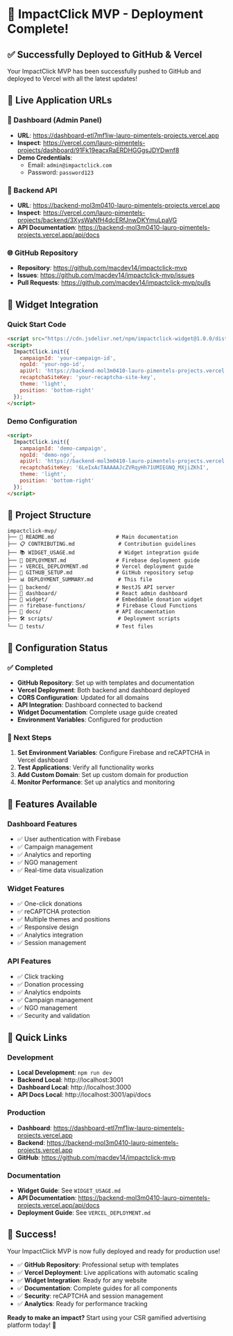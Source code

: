 # 🚀 ImpactClick MVP - Deployment Complete!

## ✅ Successfully Deployed to GitHub & Vercel

Your ImpactClick MVP has been successfully pushed to GitHub and deployed to Vercel with all the latest updates!

## 📍 Live Application URLs

### 🎯 Dashboard (Admin Panel)
- **URL**: https://dashboard-etl7mf1iw-lauro-pimentels-projects.vercel.app
- **Inspect**: https://vercel.com/lauro-pimentels-projects/dashboard/91Fk19eacxRaERDHGGgsJDYDwnf8
- **Demo Credentials**: 
  - Email: `admin@impactclick.com`
  - Password: `password123`

### 🔧 Backend API
- **URL**: https://backend-mol3m0410-lauro-pimentels-projects.vercel.app
- **Inspect**: https://vercel.com/lauro-pimentels-projects/backend/3XysWaNfH4dcERfJnwDKYmuLpaVG
- **API Documentation**: https://backend-mol3m0410-lauro-pimentels-projects.vercel.app/api/docs

### 🌐 GitHub Repository
- **Repository**: https://github.com/macdev14/impactclick-mvp
- **Issues**: https://github.com/macdev14/impactclick-mvp/issues
- **Pull Requests**: https://github.com/macdev14/impactclick-mvp/pulls

## 🎯 Widget Integration

### Quick Start Code
```html
<script src="https://cdn.jsdelivr.net/npm/impactclick-widget@1.0.0/dist/impactclick-widget.js"></script>
<script>
  ImpactClick.init({
    campaignId: 'your-campaign-id',
    ngoId: 'your-ngo-id',
    apiUrl: 'https://backend-mol3m0410-lauro-pimentels-projects.vercel.app/api',
    recaptchaSiteKey: 'your-recaptcha-site-key',
    theme: 'light',
    position: 'bottom-right'
  });
</script>
```

### Demo Configuration
```html
<script>
  ImpactClick.init({
    campaignId: 'demo-campaign',
    ngoId: 'demo-ngo',
    apiUrl: 'https://backend-mol3m0410-lauro-pimentels-projects.vercel.app/api',
    recaptchaSiteKey: '6LeIxAcTAAAAAJcZVRqyHh71UMIEGNQ_MXjiZKhI',
    theme: 'light',
    position: 'bottom-right'
  });
</script>
```

## 📁 Project Structure

```
impactclick-mvp/
├── 📖 README.md                    # Main documentation
├── 📋 CONTRIBUTING.md              # Contribution guidelines
├── 📚 WIDGET_USAGE.md              # Widget integration guide
├── 🚀 DEPLOYMENT.md                # Firebase deployment guide
├── ⚡ VERCEL_DEPLOYMENT.md         # Vercel deployment guide
├── 🎯 GITHUB_SETUP.md              # GitHub repository setup
├── 📊 DEPLOYMENT_SUMMARY.md        # This file
├── 🔧 backend/                     # NestJS API server
├── 🎨 dashboard/                   # React admin dashboard
├── 🎯 widget/                      # Embeddable donation widget
├── 🔥 firebase-functions/          # Firebase Cloud Functions
├── 📝 docs/                        # API documentation
├── 🛠️ scripts/                     # Deployment scripts
└── 🧪 tests/                       # Test files
```

## 🔧 Configuration Status

### ✅ Completed
- **GitHub Repository**: Set up with templates and documentation
- **Vercel Deployment**: Both backend and dashboard deployed
- **CORS Configuration**: Updated for all domains
- **API Integration**: Dashboard connected to backend
- **Widget Documentation**: Complete usage guide created
- **Environment Variables**: Configured for production

### 🔄 Next Steps
1. **Set Environment Variables**: Configure Firebase and reCAPTCHA in Vercel dashboard
2. **Test Applications**: Verify all functionality works
3. **Add Custom Domain**: Set up custom domain for production
4. **Monitor Performance**: Set up analytics and monitoring

## 🎯 Features Available

### Dashboard Features
- ✅ User authentication with Firebase
- ✅ Campaign management
- ✅ Analytics and reporting
- ✅ NGO management
- ✅ Real-time data visualization

### Widget Features
- ✅ One-click donations
- ✅ reCAPTCHA protection
- ✅ Multiple themes and positions
- ✅ Responsive design
- ✅ Analytics integration
- ✅ Session management

### API Features
- ✅ Click tracking
- ✅ Donation processing
- ✅ Analytics endpoints
- ✅ Campaign management
- ✅ NGO management
- ✅ Security and validation

## 🔗 Quick Links

### Development
- **Local Development**: `npm run dev`
- **Backend Local**: http://localhost:3001
- **Dashboard Local**: http://localhost:3000
- **API Docs Local**: http://localhost:3001/api/docs

### Production
- **Dashboard**: https://dashboard-etl7mf1iw-lauro-pimentels-projects.vercel.app
- **Backend**: https://backend-mol3m0410-lauro-pimentels-projects.vercel.app
- **GitHub**: https://github.com/macdev14/impactclick-mvp

### Documentation
- **Widget Guide**: See `WIDGET_USAGE.md`
- **API Documentation**: https://backend-mol3m0410-lauro-pimentels-projects.vercel.app/api/docs
- **Deployment Guide**: See `VERCEL_DEPLOYMENT.md`

## 🎉 Success!

Your ImpactClick MVP is now fully deployed and ready for production use! 

- ✅ **GitHub Repository**: Professional setup with templates
- ✅ **Vercel Deployment**: Live applications with automatic scaling
- ✅ **Widget Integration**: Ready for any website
- ✅ **Documentation**: Complete guides for all components
- ✅ **Security**: reCAPTCHA and session management
- ✅ **Analytics**: Ready for performance tracking

**Ready to make an impact?** Start using your CSR gamified advertising platform today! 🚀
